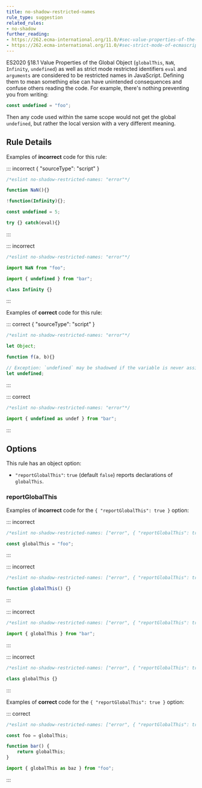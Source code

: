 ```yaml
---
title: no-shadow-restricted-names
rule_type: suggestion
related_rules:
- no-shadow
further_reading:
- https://262.ecma-international.org/11.0/#sec-value-properties-of-the-global-object
- https://262.ecma-international.org/11.0/#sec-strict-mode-of-ecmascript
---
```




ES2020 §18.1 Value Properties of the Global Object (`globalThis`, `NaN`, `Infinity`, `undefined`) as well as strict mode restricted identifiers `eval` and `arguments` are considered to be restricted names in JavaScript. Defining them to mean something else can have unintended consequences and confuse others reading the code. For example, there's nothing preventing you from writing:

```js
const undefined = "foo";
```

Then any code used within the same scope would not get the global `undefined`, but rather the local version with a very different meaning.

## Rule Details

Examples of **incorrect** code for this rule:

::: incorrect { "sourceType": "script" }

```js
/*eslint no-shadow-restricted-names: "error"*/

function NaN(){}

!function(Infinity){};

const undefined = 5;

try {} catch(eval){}
```

:::

::: incorrect

```js
/*eslint no-shadow-restricted-names: "error"*/

import NaN from "foo";

import { undefined } from "bar";

class Infinity {}
```

:::

Examples of **correct** code for this rule:

::: correct { "sourceType": "script" }

```js
/*eslint no-shadow-restricted-names: "error"*/

let Object;

function f(a, b){}

// Exception: `undefined` may be shadowed if the variable is never assigned a value.
let undefined;
```

:::

::: correct

```js
/*eslint no-shadow-restricted-names: "error"*/

import { undefined as undef } from "bar";
```

:::

## Options

This rule has an object option:

* `"reportGlobalThis"`: `true` (default `false`) reports declarations of `globalThis`.

### reportGlobalThis

Examples of **incorrect** code for the `{ "reportGlobalThis": true }` option:

::: incorrect

```js
/*eslint no-shadow-restricted-names: ["error", { "reportGlobalThis": true }]*/

const globalThis = "foo";
```

:::

::: incorrect

```js
/*eslint no-shadow-restricted-names: ["error", { "reportGlobalThis": true }]*/

function globalThis() {}
```

:::

::: incorrect

```js
/*eslint no-shadow-restricted-names: ["error", { "reportGlobalThis": true }]*/

import { globalThis } from "bar";
```

:::

::: incorrect

```js
/*eslint no-shadow-restricted-names: ["error", { "reportGlobalThis": true }]*/

class globalThis {}
```

:::

Examples of **correct** code for the `{ "reportGlobalThis": true }` option:

::: correct

```js
/*eslint no-shadow-restricted-names: ["error", { "reportGlobalThis": true }]*/

const foo = globalThis;

function bar() {
    return globalThis;
}

import { globalThis as baz } from "foo";
```

:::
